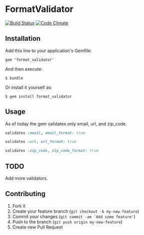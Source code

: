 # FormatValidator

[![Build Status](https://travis-ci.org/bloc40/format_validator.png?branch=master)](https://travis-ci.org/bloc40/format_validator) [![Code Climate](https://codeclimate.com/github/bloc40/format_validator.png)](https://codeclimate.com/github/bloc40/format_validator)

## Installation

Add this line to your application's Gemfile:

    gem 'format_validator'

And then execute:

    $ bundle

Or install it yourself as:

    $ gem install format_validator

## Usage

As of today the gem validates only email, url, and zip_code.

``` ruby
validates :email, email_format: true

validates :url, url_format: true

validates :zip_code, zip_code_format: true
```
## TODO

Add more validators.

## Contributing

1. Fork it
2. Create your feature branch (`git checkout -b my-new-feature`)
3. Commit your changes (`git commit -am 'Add some feature'`)
4. Push to the branch (`git push origin my-new-feature`)
5. Create new Pull Request
